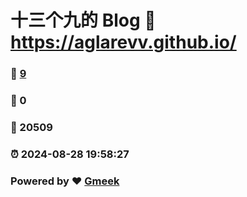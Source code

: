# 十三个九的 Blog :link: https://aglarevv.github.io/ 
### :page_facing_up: [9](https://aglarevv.github.io//tag.html) 
### :speech_balloon: 0 
### :hibiscus: 20509 
### :alarm_clock: 2024-08-28 19:58:27 
### Powered by :heart: [Gmeek](https://github.com/Meekdai/Gmeek)

